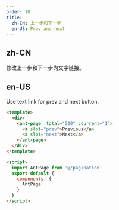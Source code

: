 ```yaml
---
order: 10
title:
  zh-CN: 上一步和下一步
  en-US: Prev and next
---
```


## zh-CN

修改上一步和下一步为文字链接。

## en-US

Use text link for prev and next button.

```` html
<template>
  <div>
    <ant-page :total="500" :current="1">
      <a slot="prev">Previous</a>
      <a slot="next">Next</a>
    </ant-page>
  </div>
</template>

<script>
  import AntPage from '@/pagination'
  export default {
    components: {
      AntPage
    }
  }
</script>
````
